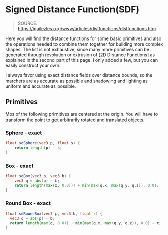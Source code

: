 # Signed Distance Function(SDF)

> SOURCE: https://iquilezles.org/www/articles/distfunctions/distfunctions.htm

Here you will find the distance functions for some basic primitives and also
the operations needed to combine them together for building more complex
shapes. The list is not exhaustive, since many more primitives can be
generated through revolution or extrusion of [2D Distance Functions] as
explained in the second part of this page. I only added a few, but you can
easily construct your own.

I always favor using exact distance fields over distance bounds, so the
marchers are as accurate as possible and shadowing and lighting as uniform and
accurate as possible.

## Primitives

Mos of the following primitives are centered at the origin. You will have to
transform the point to get arbitrarily rotated and translated objects.

### Sphere - exact

```glsl
float sdSphere(vec3 p, float s) {
    return length(p) - s;
}
```

### Box - exact

```glsl
float sdBox(vec3 p, vec3 b) {
    vec3 q = abs(p) - b;
    return length(max(q, 0.0))) + min(max(q.x, max(q.y, q.z)), 0.0);
}
```

### Round Box - exact

```glsl
float sdRoundBox(vec3 p, vec3 b, float r) {
  vec3 q = abs(p) - b;
  return length(max(q, 0.0)) + min(max(q.x, max(q.y, q.z)), 0.0) - r;
}
```
